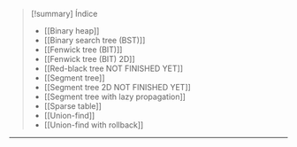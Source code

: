 > [!summary] Índice
> - [[Binary heap]]
> - [[Binary search tree (BST)]]
> - [[Fenwick tree (BIT)]]
> - [[Fenwick tree (BIT) 2D]]
> - [[Red-black tree NOT FINISHED YET]]
> - [[Segment tree]]
> - [[Segment tree 2D NOT FINISHED YET]]
> - [[Segment tree with lazy propagation]]
> - [[Sparse table]]
> - [[Union-find]]
> - [[Union-find with rollback]]

---